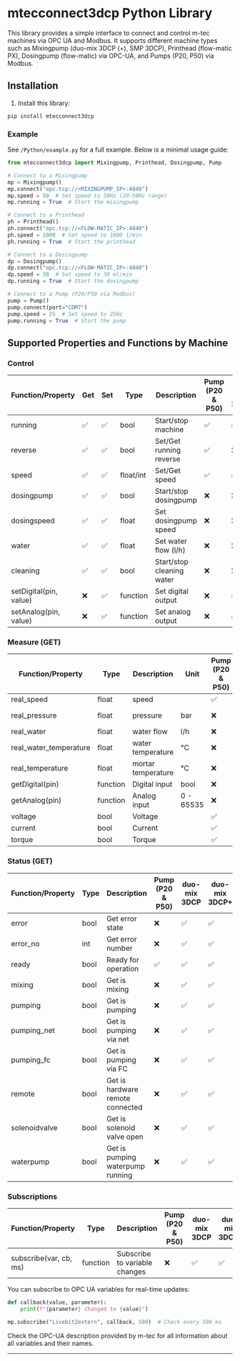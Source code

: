 # mtecconnect3dcp Python Library

This library provides a simple interface to connect and control m-tec machines via OPC UA and Modbus. It supports different machine types such as Mixingpump (duo-mix 3DCP (+), SMP 3DCP), Printhead (flow-matic PX), Dosingpump (flow-matic) via OPC-UA, and Pumps (P20, P50) via Modbus.

## Installation


1. Install this library:

```
pip install mtecconnect3dcp
```


### Example
See `/Python/example.py` for a full example. Below is a minimal usage guide:

```python
from mtecconnect3dcp import Mixingpump, Printhead, Dosingpump, Pump

# Connect to a Mixingpump
mp = Mixingpump()
mp.connect("opc.tcp://<MIXINGPUMP_IP>:4840")
mp.speed = 50  # Set speed to 50Hz (20-50Hz range)
mp.running = True  # Start the mixingpump

# Connect to a Printhead
ph = Printhead()
ph.connect("opc.tcp://<FLOW-MATIC_IP>:4840")
ph.speed = 1000  # Set speed to 1000 1/min
ph.running = True  # Start the printhead

# Connect to a Dosingpump
dp = Dosingpump()
dp.connect("opc.tcp://<FLOW-MATIC_IP>:4840")
dp.speed = 30  # Set speed to 30 ml/min
dp.running = True  # Start the dosingpump

# Connect to a Pump (P20/P50 via Modbus)
pump = Pump()
pump.connect(port="COM7")
pump.speed = 25  # Set speed to 25Hz
pump.running = True  # Start the pump
```

## Supported Properties and Functions by Machine

### Control

| Function/Property         | Get | Set | Type         | Description                        | Pump (P20 & P50)| duo-mix 3DCP | duo-mix 3DCP+ | SMP 3DCP | Dosingpump (flow-matic PX) | Printhead (flow-matic PX) |
|--------------------------|-----|-----|--------------|------------------------------------|------|---------|----------|-----|------------|-----------|
| running                  |  :white_check_mark:  |  :white_check_mark:  | bool         | Start/stop machine                 |  :white_check_mark:   |  :white_check_mark:   |  :white_check_mark:   |  :white_check_mark:   |  :white_check_mark:   |  :white_check_mark:   |
| reverse                  |  :white_check_mark:  |  :white_check_mark:  | bool         | Set/Get running reverse   |  :white_check_mark:   |  :x:   |  :x:   |  :x:   |  :x:   |  :x:   |
| speed                    |  :white_check_mark:  |  :white_check_mark:  | float/int    | Set/Get speed                      |  :white_check_mark:   |  :white_check_mark:   |  :white_check_mark:   |  :white_check_mark:   |  :white_check_mark:   |  :white_check_mark:   |
| dosingpump               |  :white_check_mark:  |  :white_check_mark:  | bool         | Start/stop dosingpump              |  :x:   |  :x:   |  :white_check_mark:   |  :x:   |  :x:   |  :x:   |
| dosingspeed              |  :white_check_mark:  |  :white_check_mark:  | float        | Set dosingpump speed               |  :x:   |  :x:   |  :white_check_mark:   |  :x:   |  :x:   |  :x:   |
| water                    |  :white_check_mark:  |  :white_check_mark:  | float        | Set water flow (l/h)               |  :x:   |  :x:   |  :white_check_mark:   |  :x:   |  :x:   |  :x:   |
| cleaning                 |  :white_check_mark:  |  :white_check_mark:  | bool         | Start/stop cleaning water          |  :x:   |  :x:   |  :x:   |  :x:   |  :white_check_mark:   |  :x:   |
| setDigital(pin, value)   |  :x:  |  :white_check_mark:  | function     | Set digital output                 |  :x:   |  :white_check_mark:   |  :white_check_mark:   |  :white_check_mark:   |  :x:   |  :x:   |
| setAnalog(pin, value)    |  :x:  |  :white_check_mark:  | function     | Set analog output                  |  :x:   |  :white_check_mark:   |  :white_check_mark:   |  :white_check_mark:   |  :x:   |  :x:   |

### Measure (GET)

| Function/Property        | Type         | Description        | Unit      | Pump (P20 & P50)| duo-mix 3DCP | duo-mix 3DCP+ | SMP 3DCP | Dosingpump (flow-matic PX) | Printhead (flow-matic PX) |
|--------------------------|--------------|--------------------|-----------|-----------------|--------------|---------------|----------|----------------------------|---------------------------|
| real_speed               | float        | speed              |           |  :white_check_mark:   |  :white_check_mark:   |  :white_check_mark:   |  :white_check_mark:   |  :white_check_mark:   |  :white_check_mark:   |
| real_pressure            | float        | pressure           | bar       |  :x:   |  :x:   |  :white_check_mark:   |  :x:   |  :white_check_mark:   |  :white_check_mark: (optional)   |
| real_water               | float        | water flow         | l/h       |  :x:   |  :x:   |  :white_check_mark:   |  :x:   |  :x:   |  :x:   |
| real_water_temperature   | float        | water temperature  | °C        |  :x:   |  :x:   |  :white_check_mark:   |  :x:   |  :x:   |  :x:   |
| real_temperature         | float        | mortar temperature | °C        |  :x:   |  :x:   |  :white_check_mark:   |  :x:   |  :x:   |  :x:   |
| getDigital(pin)          | function     | Digital input      | bool      |  :x:   |  :white_check_mark:   |  :white_check_mark:   |  :white_check_mark:   |  :x:   |  :x:   |
| getAnalog(pin)           | function     | Analog input       | 0 - 65535 |  :x:   |  :white_check_mark:   |  :white_check_mark:   |  :white_check_mark:   |  :x:   |  :x:   |
| voltage                  | bool         | Voltage            |           |  :white_check_mark:   |  :x:   |  :x:   |  :x:   |  :x:   |  :x:   |
| current                  | bool         | Current            |           |  :white_check_mark:   |  :x:   |  :x:   |  :x:   |  :x:   |  :x:   |
| torque                   | bool         | Torque             |           |  :white_check_mark:   |  :x:   |  :x:   |  :x:   |  :x:   |  :x:   |


### Status (GET)

| Function/Property        | Type         | Description                        | Pump (P20 & P50)| duo-mix 3DCP | duo-mix 3DCP+ | SMP 3DCP | Dosingpump (flow-matic PX) | Printhead (flow-matic PX) |
|--------------------------|--------------|------------------------------------|------|---------|----------|-----|------------|-----------|
| error                    | bool         | Get error state                    |  :x:   |  :white_check_mark:   |  :white_check_mark:   |  :white_check_mark:   |  :white_check_mark:   |  :white_check_mark:   |
| error_no                 | int          | Get error number                   |  :x:   |  :white_check_mark:   |  :white_check_mark:   |  :white_check_mark:   |  :white_check_mark:   |  :white_check_mark:   |
| ready                    | bool         | Ready for operation                |  :white_check_mark:   |  :white_check_mark:   |  :white_check_mark:   |  :white_check_mark:   |  :white_check_mark:   |  :white_check_mark:   |
| mixing                   | bool         | Get is mixing                      |  :x:   |  :white_check_mark:   |  :white_check_mark:   |  :white_check_mark:   |  :x:   |  :x:   |
| pumping                  | bool         | Get is pumping                     |  :x:   |  :white_check_mark:   |  :white_check_mark:   |  :white_check_mark:   |  :x:   |  :x:   |
| pumping_net              | bool         | Get is pumping via net             |  :x:   |  :white_check_mark:   |  :white_check_mark:   |  :white_check_mark:   |  :x:   |  :x:   |
| pumping_fc               | bool         | Get is pumping via FC              |  :x:   |  :white_check_mark:   |  :white_check_mark:   |  :white_check_mark:   |  :x:   |  :x:   |
| remote                   | bool         | Get is hardware remote connected   |  :x:   |  :white_check_mark:   |  :white_check_mark:   |  :white_check_mark:   |  :x:   |  :x:   |
| solenoidvalve            | bool         | Get is solenoid valve open         |  :x:   |  :white_check_mark:   |  :white_check_mark:   |  :white_check_mark:   |  :x:   |  :x:   |
| waterpump                | bool         | Get is pumping waterpump running   |  :x:   |  :white_check_mark:   |  :white_check_mark:   |  :white_check_mark:   |  :x:   |  :x:   |

### Subscriptions

| Function/Property        | Type         | Description                        | Pump (P20 & P50)| duo-mix 3DCP | duo-mix 3DCP+ | SMP 3DCP | Dosingpump (flow-matic PX) | Printhead (flow-matic PX) |
|--------------------------|--------------|------------------------------------|------|---------|----------|-----|------------|-----------|
| subscribe(var, cb, ms)   | function     | Subscribe to variable changes      |  :x:   |  :white_check_mark:   |  :white_check_mark:   |  :white_check_mark:   |  :x:   |  :x:   |

You can subscribe to OPC UA variables for real-time updates:

```python
def callback(value, parameter):
    print(f"{parameter} changed to {value}")

mp.subscribe("Livebit2extern", callback, 500)  # Check every 500 ms
```

Check the OPC-UA description provided by m-tec for all information about all variables and their names.

---
